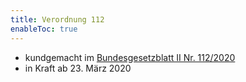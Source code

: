 ```yaml
---
title: Verordnung 112
enableToc: true
---
```


* kundgemacht im [Bundesgesetzblatt II Nr. 112/2020](https://www.ris.bka.gv.at/eli/bgbl/II/2020/112)
* in Kraft ab 23. März 2020